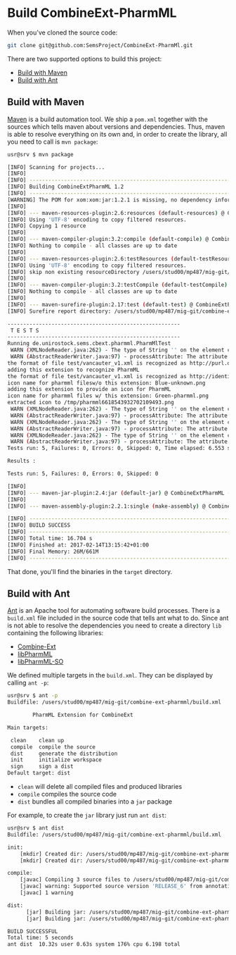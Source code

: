 Build CombineExt-PharmML
========================

When you've cloned the source code:

```sh
git clone git@github.com:SemsProject/CombineExt-PharmMl.git
```

There are two supported options to build this project:

* [Build with Maven](#build-with-maven)
* [Build with Ant](#build-with-ant)


Build with Maven 
-----------------

[Maven](https://maven.apache.org/) is a build automation tool. We ship a `pom.xml` together with the sources which tells maven about versions and dependencies. Thus, maven is able to resolve everything on its own and, in order to create the library, all you need to call is `mvn package`:

```sh
usr@srv $ mvn package

[INFO] Scanning for projects...
[INFO]                                                                         
[INFO] ------------------------------------------------------------------------
[INFO] Building CombineExtPharmML 1.2
[INFO] ------------------------------------------------------------------------
[WARNING] The POM for xom:xom:jar:1.2.1 is missing, no dependency information available
[INFO] 
[INFO] --- maven-resources-plugin:2.6:resources (default-resources) @ CombineExtPharmML ---
[INFO] Using 'UTF-8' encoding to copy filtered resources.
[INFO] Copying 1 resource
[INFO] 
[INFO] --- maven-compiler-plugin:3.2:compile (default-compile) @ CombineExtPharmML ---
[INFO] Nothing to compile - all classes are up to date
[INFO] 
[INFO] --- maven-resources-plugin:2.6:testResources (default-testResources) @ CombineExtPharmML ---
[INFO] Using 'UTF-8' encoding to copy filtered resources.
[INFO] skip non existing resourceDirectory /users/stud00/mp487/mig-git/combine-ext-pharmml/src/test/resources
[INFO] 
[INFO] --- maven-compiler-plugin:3.2:testCompile (default-testCompile) @ CombineExtPharmML ---
[INFO] Nothing to compile - all classes are up to date
[INFO] 
[INFO] --- maven-surefire-plugin:2.17:test (default-test) @ CombineExtPharmML ---
[INFO] Surefire report directory: /users/stud00/mp487/mig-git/combine-ext-pharmml/target/surefire-reports

-------------------------------------------------------
 T E S T S
-------------------------------------------------------
Running de.unirostock.sems.cbext.pharmml.PharmMlTest
 WARN (XMLNodeReader.java:262) - The type of String '' on the element constraint (Constraint) is unknown! Some data might be lost.
 WARN (AbstractReaderWriter.java:97) - processAttribute: The attribute 'schemaLocation' on the element PharmML is not part of the SBML specifications (XMLNode).
the format of file test/vancauter_v1.xml is recognized as http://purl.org/NET/mediatypes/application/xml
adding this extension to recognize PharmML
the format of file test/vancauter_v1.xml is recognized as http://identifiers.org/combine.specifications/pharmml
icon name for pharmml filesw/o this extension: Blue-unknown.png
adding this extension to provide an icon for PharmML
icon name for pharmml files w/ this extension: Green-pharmml.png
extracted icon to /tmp/pharmml6618543932702109493.png
 WARN (XMLNodeReader.java:262) - The type of String '' on the element constraint (Constraint) is unknown! Some data might be lost.
 WARN (AbstractReaderWriter.java:97) - processAttribute: The attribute 'schemaLocation' on the element PharmML is not part of the SBML specifications (XMLNode).
 WARN (XMLNodeReader.java:262) - The type of String '' on the element constraint (Constraint) is unknown! Some data might be lost.
 WARN (AbstractReaderWriter.java:97) - processAttribute: The attribute 'schemaLocation' on the element darmML is not part of the SBML specifications (XMLNode).
 WARN (XMLNodeReader.java:262) - The type of String '' on the element constraint (Constraint) is unknown! Some data might be lost.
 WARN (AbstractReaderWriter.java:97) - processAttribute: The attribute 'schemaLocation' on the element darmML is not part of the SBML specifications (XMLNode).
Tests run: 5, Failures: 0, Errors: 0, Skipped: 0, Time elapsed: 6.553 sec - in de.unirostock.sems.cbext.pharmml.PharmMlTest

Results :

Tests run: 5, Failures: 0, Errors: 0, Skipped: 0

[INFO] 
[INFO] --- maven-jar-plugin:2.4:jar (default-jar) @ CombineExtPharmML ---
[INFO] 
[INFO] --- maven-assembly-plugin:2.2.1:single (make-assembly) @ CombineExtPharmML ---

[INFO] ------------------------------------------------------------------------
[INFO] BUILD SUCCESS
[INFO] ------------------------------------------------------------------------
[INFO] Total time: 16.704 s
[INFO] Finished at: 2017-02-14T13:15:42+01:00
[INFO] Final Memory: 26M/661M
[INFO] ------------------------------------------------------------------------
```

That done, you'll find the binaries in the `target` directory.

Build with Ant 
---------------

[Ant](https://ant.apache.org/) is an Apache tool for automating software build processes. There is a `build.xml` file included in the source code that tells ant what to do. Since ant is not able to resolve the dependencies you need to create a directory `lib` containing the following libraries:

* [Combine-Ext](https://semsproject.github.io/CombineExt/)
* [libPharmML](http://sourceforge.net/projects/libpharmml.ddmore.p/)
* [libPharmML-SO](http://sourceforge.net/projects/libpharmml.ddmore.p/)

We defined multiple targets in the `build.xml`. They can be displayed by calling `ant -p`:

```sh
usr@srv $ ant -p
Buildfile: /users/stud00/mp487/mig-git/combine-ext-pharmml/build.xml

        PharmML Extension for CombineExt

Main targets:

 clean    clean up
 compile  compile the source
 dist     generate the distribution
 init     initialize workspace
 sign     sign a dist
Default target: dist
```

* `clean` will delete all compiled files and produced libraries
* `compile` compiles the source code
* `dist` bundles all compiled binaries into a `jar` package

For example, to create the `jar` library just run `ant dist`:

```sh
usr@srv $ ant dist
Buildfile: /users/stud00/mp487/mig-git/combine-ext-pharmml/build.xml

init:
    [mkdir] Created dir: /users/stud00/mp487/mig-git/combine-ext-pharmml/build
    [mkdir] Created dir: /users/stud00/mp487/mig-git/combine-ext-pharmml/dist

compile:
    [javac] Compiling 3 source files to /users/stud00/mp487/mig-git/combine-ext-pharmml/build
    [javac] warning: Supported source version 'RELEASE_6' from annotation processor 'org.mangosdk.spi.processor.SpiProcessor' less than -source '1.8'
    [javac] 1 warning

dist:
      [jar] Building jar: /users/stud00/mp487/mig-git/combine-ext-pharmml/dist/CombineExtPharmMl-1.2.jar
      [jar] Building jar: /users/stud00/mp487/mig-git/combine-ext-pharmml/dist/CombineExtPharmMl-1.2-fat.jar

BUILD SUCCESSFUL
Total time: 5 seconds
ant dist  10.32s user 0.63s system 176% cpu 6.198 total
```
